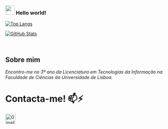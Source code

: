 ### <img src="https://github.com/TheDudeThatCode/TheDudeThatCode/blob/master/Assets/Hi.gif" width="29px"> **Hello world!** 

[![Top Langs](https://github-readme-stats.vercel.app/api/top-langs/?username=MatiSilva01&theme=dark&hide_langs_below=1)](https://github.com/MatiSilva01)

[![GitHub Stats](https://github-readme-stats.vercel.app/api?username=MatiSilva01&show_icons=true&theme=dark&line_height=27)](https://github.com/MatiSilva01)

<br>

## Sobre mim
<p>
  <em>
    Encontro-me no 3º ano da Licenciatura em Tecnologias da Informação na Faculdade de Ciências da Universidade de Lisboa.
  </em>  
</p>

# Contacta-me! 📫⚡ 

[<img src="https://github.com/TheDudeThatCode/TheDudeThatCode/blob/master/Assets/Gmail.svg" alt="Gmail logo" height="32">](mailto:matildeferreirasilva@gmail.com)


